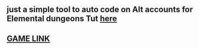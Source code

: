 just a simple tool to auto code on Alt accounts for Elemental dungeons 
Tut [here](https://streamable.com/8mgvhd)
-------------------------------------------------------------------------------------------------
[GAME LINK](https://www.roblox.com/games/10515146389/UPD-8-Elemental-Dungeons)
-------------------------------------------------------------------------------------------------
